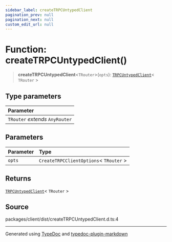 ```yaml
---
sidebar_label: createTRPCUntypedClient
pagination_prev: null
pagination_next: null
custom_edit_url: null
---
```


# Function: createTRPCUntypedClient()

> **createTRPCUntypedClient**\<`TRouter`\>(`opts`): [`TRPCUntypedClient`](../02-Classes/02-class.TRPCUntypedClient.md)< `TRouter` \>

## Type parameters

| Parameter                       |
| :------------------------------ |
| `TRouter` _extends_ `AnyRouter` |

## Parameters

| Parameter | Type                                     |
| :-------- | :--------------------------------------- |
| `opts`    | `CreateTRPCClientOptions`< `TRouter` \> |

## Returns

[`TRPCUntypedClient`](../02-Classes/02-class.TRPCUntypedClient.md)< `TRouter` \>

## Source

packages/client/dist/createTRPCUntypedClient.d.ts:4

---

Generated using [TypeDoc](https://typedoc.org/) and [typedoc-plugin-markdown](https://www.npmjs.com/package/typedoc-plugin-markdown)
